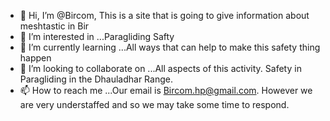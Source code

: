 - 👋 Hi, I’m @Bircom, This is a site that is going to give information about meshtastic in Bir
- 👀 I’m interested in ...Paragliding Safty
- 🌱 I’m currently learning ...All ways that can help to make this safety thing happen
- 💞️ I’m looking to collaborate on ...All aspects of this activity. Safety in Paragliding in the Dhauladhar Range.
- 📫 How to reach me ...Our email is Bircom.hp@gmail.com. However we are very understaffed and so we may take some time to respond.
